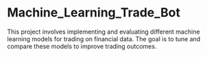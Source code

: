 # Machine_Learning_Trade_Bot
This project involves implementing and evaluating different machine learning models for trading on financial data. The goal is to tune and compare these models to improve trading outcomes.
